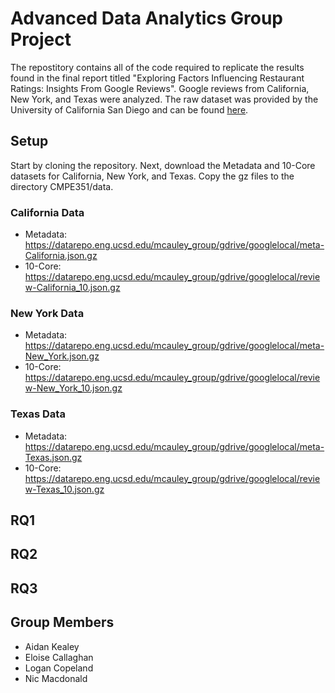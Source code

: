 # Advanced Data Analytics Group Project

The repostitory contains all of the code required to replicate the results found in the final report titled "Exploring Factors Influencing Restaurant Ratings: Insights From Google Reviews". Google reviews from California, New York, and Texas were analyzed. The raw dataset was provided by the University of California San Diego and can be found [here](https://datarepo.eng.ucsd.edu/mcauley_group/gdrive/googlelocal).

## Setup
Start by cloning the repository. Next, download the Metadata and 10-Core datasets for California, New York, and Texas. Copy the gz files to the directory CMPE351/data.

### California Data
* Metadata: https://datarepo.eng.ucsd.edu/mcauley_group/gdrive/googlelocal/meta-California.json.gz
* 10-Core: https://datarepo.eng.ucsd.edu/mcauley_group/gdrive/googlelocal/review-California_10.json.gz

### New York Data
* Metadata: https://datarepo.eng.ucsd.edu/mcauley_group/gdrive/googlelocal/meta-New_York.json.gz
* 10-Core: https://datarepo.eng.ucsd.edu/mcauley_group/gdrive/googlelocal/review-New_York_10.json.gz

### Texas Data
* Metadata: https://datarepo.eng.ucsd.edu/mcauley_group/gdrive/googlelocal/meta-Texas.json.gz
* 10-Core: https://datarepo.eng.ucsd.edu/mcauley_group/gdrive/googlelocal/review-Texas_10.json.gz

## RQ1

## RQ2

## RQ3

## Group Members
* Aidan Kealey
* Eloise Callaghan
* Logan Copeland
* Nic Macdonald
